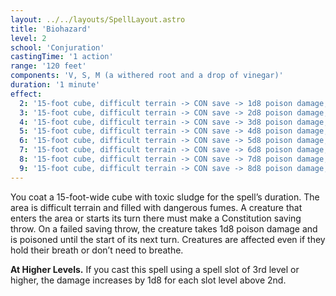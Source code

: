 ```yaml
---
layout: ../../layouts/SpellLayout.astro
title: 'Biohazard'
level: 2
school: 'Conjuration'
castingTime: '1 action'
range: '120 feet'
components: 'V, S, M (a withered root and a drop of vinegar)'
duration: '1 minute'
effect: 
  2: '15-foot cube, difficult terrain -> CON save -> 1d8 poison damage, poisoned until next turn'
  3: '15-foot cube, difficult terrain -> CON save -> 2d8 poison damage, poisoned until next turn'
  4: '15-foot cube, difficult terrain -> CON save -> 3d8 poison damage, poisoned until next turn'
  5: '15-foot cube, difficult terrain -> CON save -> 4d8 poison damage, poisoned until next turn'
  6: '15-foot cube, difficult terrain -> CON save -> 5d8 poison damage, poisoned until next turn'
  7: '15-foot cube, difficult terrain -> CON save -> 6d8 poison damage, poisoned until next turn'
  8: '15-foot cube, difficult terrain -> CON save -> 7d8 poison damage, poisoned until next turn'
  9: '15-foot cube, difficult terrain -> CON save -> 8d8 poison damage, poisoned until next turn'
---
```


You coat a 15-foot-wide cube with toxic sludge for the spell’s duration. The area is difficult terrain and filled with dangerous fumes. A creature that enters the area or starts its turn there must make a Constitution saving throw. On a failed saving throw, the creature takes 1d8 poison damage and is poisoned until the start of its next turn. Creatures are affected even if they hold their breath or don’t need to breathe.

**At Higher Levels.** If you cast this spell using a spell slot of 3rd level or higher, the damage increases by 1d8 for each slot level above 2nd.